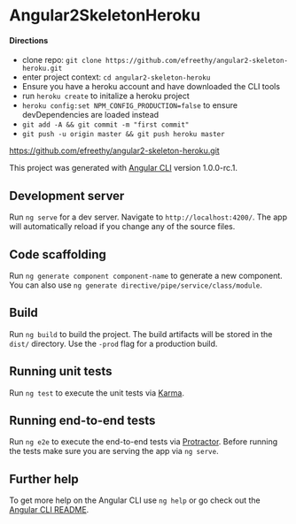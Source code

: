 # Angular2SkeletonHeroku

#### Directions
* clone repo: `git clone https://github.com/efreethy/angular2-skeleton-heroku.git`
* enter project context: `cd angular2-skeleton-heroku`
* Ensure you have a heroku account and have downloaded the CLI tools
* run `heroku create` to initalize a heroku project
* `heroku config:set NPM_CONFIG_PRODUCTION=false` to ensure devDependencies are loaded instead
* `git add -A && git commit -m "first commit"`
* `git push -u origin master && git push heroku master`

https://github.com/efreethy/angular2-skeleton-heroku.git

This project was generated with [Angular CLI](https://github.com/angular/angular-cli) version 1.0.0-rc.1.

## Development server
Run `ng serve` for a dev server. Navigate to `http://localhost:4200/`. The app will automatically reload if you change any of the source files.

## Code scaffolding

Run `ng generate component component-name` to generate a new component. You can also use `ng generate directive/pipe/service/class/module`.

## Build

Run `ng build` to build the project. The build artifacts will be stored in the `dist/` directory. Use the `-prod` flag for a production build.

## Running unit tests

Run `ng test` to execute the unit tests via [Karma](https://karma-runner.github.io).

## Running end-to-end tests

Run `ng e2e` to execute the end-to-end tests via [Protractor](http://www.protractortest.org/).
Before running the tests make sure you are serving the app via `ng serve`.

## Further help

To get more help on the Angular CLI use `ng help` or go check out the [Angular CLI README](https://github.com/angular/angular-cli/blob/master/README.md).
